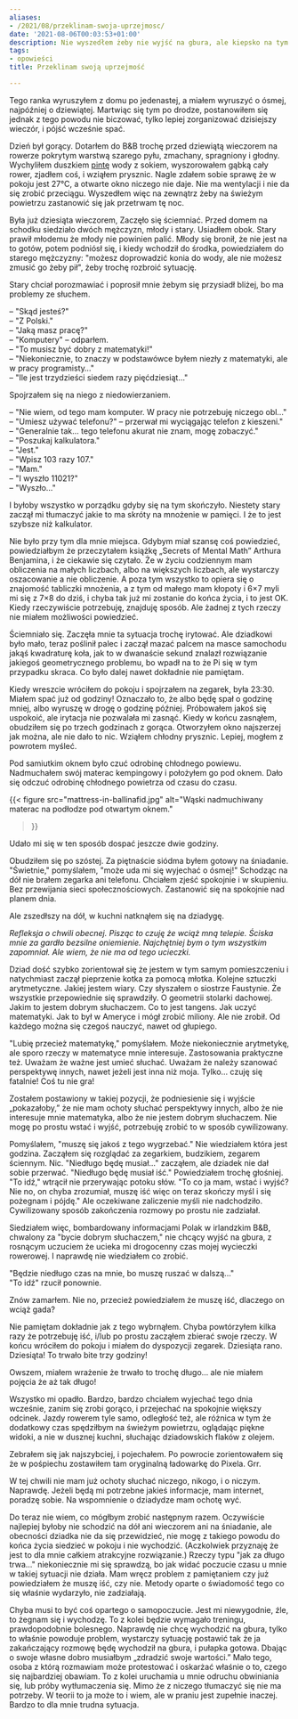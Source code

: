 ```yaml
---
aliases:
- /2021/08/przeklinam-swoja-uprzejmosc/
date: '2021-08-06T00:03:53+01:00'
description: Nie wyszedłem żeby nie wyjść na gbura, ale kiepsko na tym wyszedłem.
tags:
- opowieści
title: Przeklinam swoją uprzejmość

---
```


Tego ranka wyruszyłem z domu po jedenastej, a miałem wyruszyć o ósmej,
najpóźniej o dziewiątej. Martwiąc się tym po drodze, postanowiłem się jednak z
tego powodu nie biczować, tylko lepiej zorganizować dzisiejszy wieczór, i pójść
wcześnie spać.

<!--more-->

Dzień był gorący. Dotarłem do B&B trochę przed dziewiątą wieczorem na rowerze
pokrytym warstwą szarego pyłu, zmachany, spragniony i głodny. Wychyliłem
duszkiem [pintę][pinta] wody z sokiem, wyszorowałem gąbką cały rower, zjadłem
coś, i wziąłem prysznic. Nagle zdałem sobie sprawę że w pokoju jest 27°C, a
otwarte okno niczego nie daje. Nie ma wentylacji i nie da się zrobić przeciągu.
Wyszedłem więc na zewnątrz żeby na świeżym powietrzu zastanowić się jak
przetrwam tę noc.

Była już dziesiąta wieczorem, Zaczęło się ściemniać.  Przed domem na schodku
siedziało dwóch mężczyzn, młody i stary. Usiadłem obok. Stary prawił młodemu że
młody nie powinien palić. Młody się bronił, że nie jest na to gotów, potem
podniósł się, i kiedy wchodził do środka, powiedziałem do starego mężczyzny:
"możesz doprowadzić konia do wody, ale nie możesz zmusić go żeby pił", żeby
trochę rozbroić sytuację.

Stary chciał porozmawiać i poprosił mnie żebym się przysiadł bliżej, bo ma
problemy ze słuchem.

– "Skąd jesteś?" \
– "Z Polski." \
– "Jaką masz pracę?" \
– "Komputery" – odparłem. \
– "To musisz być dobry z matematyki!" \
– "Niekoniecznie, to znaczy w podstawówce byłem niezły z matematyki, ale
w pracy programisty…" \
– "Ile jest trzydzieści siedem razy pięćdziesiąt…"

Spojrzałem się na niego z niedowierzaniem.

– "Nie wiem, od tego mam komputer. W pracy nie potrzebuję niczego obl…" \
– "Umiesz używać telefonu?" – przerwał mi wyciągając telefon z kieszeni." \
– "Generalnie tak… tego telefonu akurat nie znam, mogę zobaczyć." \
– "Poszukaj kalkulatora." \
– "Jest." \
– "Wpisz 103 razy 107." \
– "Mam." \
– "I wyszło 11021?" \
– "Wyszło…"

I byłoby wszystko w porządku gdyby się na tym skończyło. Niestety stary zaczął
mi tłumaczyć jakie to ma skróty na mnożenie w pamięci. I że to jest szybsze niż
kalkulator.

Nie było przy tym dla mnie miejsca. Gdybym miał szansę coś powiedzieć,
powiedziałbym że przeczytałem książkę „Secrets of Mental Math” Arthura
Benjamina, i że ciekawie się czytało. Że w życiu codziennym mam obliczenia na
małych liczbach, albo na większych liczbach, ale wystarczy oszacowanie a nie
obliczenie. A poza tym wszystko to opiera się o znajomość tabliczki mnożenia, a
z tym od małego mam kłopoty i 6×7 myli mi się z 7×8 do dziś, i chyba tak już mi
zostanie do końca życia, i to jest OK. Kiedy rzeczywiście potrzebuję, znajduję
sposób. Ale żadnej z tych rzeczy nie miałem możliwości powiedzieć.

Ściemniało się. Zaczęła mnie ta sytuacja trochę irytować. Ale dziadkowi było
mało, teraz poślinił palec i zaczął mazać palcem na masce samochodu jakąś
kwadraturę koła, jak to w dwanaście sekund znalazł rozwiązanie jakiegoś
geometrycznego problemu, bo wpadł na to że Pi się w tym przypadku skraca.  Co
było dalej nawet dokładnie nie pamiętam.

Kiedy wreszcie wróciłem do pokoju i spojrzałem na zegarek, była 23:30. Miałem
spać już od godziny!  Oznaczało to, że albo będę spał o godzinę mniej, albo
wyruszę w drogę o godzinę później. Próbowałem jakoś się uspokoić, ale irytacja
nie pozwalała mi zasnąć.  Kiedy w końcu zasnąłem, obudziłem się po trzech
godzinach z gorąca.  Otworzyłem okno najszerzej jak można, ale nie dało to nic.
Wziąłem chłodny prysznic.  Lepiej, mogłem z powrotem myśleć.

Pod samiutkim oknem było czuć odrobinę chłodnego powiewu. Nadmuchałem swój
materac kempingowy i położyłem go pod oknem. Dało się odczuć odrobinę chłodnego
powietrza od czasu do czasu.

{{< figure src="mattress-in-ballinafid.jpg"
alt="Wąski nadmuchiwany materac na podłodze pod otwartym oknem."
>}}

Udało mi się w ten sposób dospać jeszcze dwie godziny.

Obudziłem się po szóstej. Za piętnaście siódma byłem gotowy na śniadanie.
"Świetnie," pomyślałem, "może uda mi się wyjechać o ósmej!" Schodząc na dół nie
brałem zegarka ani telefonu. Chciałem zjeść spokojnie i w skupieniu. Bez
przewijania sieci społecznościowych. Zastanowić się na spokojnie nad planem
dnia.

Ale zszedłszy na dół, w kuchni natknąłem się na dziadygę. 

_Refleksja o chwili obecnej. Pisząc to czuję że wciąż mną telepie.  Ściska
mnie za gardło bezsilne oniemienie. Najchętniej bym o tym wszystkim zapomniał.
Ale wiem, że nie ma od tego ucieczki._

Dziad dość szybko zorientował się że jestem w tym samym pomieszczeniu i
natychmiast zaczął pieprzenie kotka za pomocą młotka. Kolejne sztuczki
arytmetyczne. Jakiej jestem wiary. Czy słyszałem o siostrze Faustynie. Że
wszystkie przepowiednie się sprawdziły. O geometrii stolarki dachowej. Jakim to
jestem dobrym słuchaczem. Co to jest tangens.  Jak uczyć matematyki.  Jak to
był w Ameryce i mógł zrobić miliony. Ale nie zrobił. Od każdego można się
czegoś nauczyć, nawet od głupiego.

"Lubię przecież matematykę," pomyślałem. Może niekoniecznie arytmetykę, ale
sporo rzeczy w matematyce mnie interesuje. Zastosowania praktyczne też. Uważam
że ważne jest umieć słuchać. Uważam że należy szanować perspektywę innych,
nawet jeżeli jest inna niż moja. Tylko… czuję się fatalnie! Coś tu nie gra!

Zostałem postawiony w takiej pozycji, że podniesienie się i wyjście
„pokazałoby,” że nie mam ochoty słuchać perspektywy innych, albo że nie
interesuje mnie matematyka, albo że nie jestem dobrym słuchaczem. Nie mogę po
prostu wstać i wyjść, potrzebuję zrobić to w sposób cywilizowany.

Pomyślałem, "muszę się jakoś z tego wygrzebać." Nie wiedziałem która jest
godzina. Zacząłem się rozglądać za zegarkiem, budzikiem, zegarem ściennym. Nic.
"Niedługo będę musiał..." zacząłem, ale dziadek nie dał sobie przerwać.
"Niedługo będę musiał iść." Powiedziałem trochę głośniej. "To idź," wtrącił nie
przerywając potoku słów. "To co ja mam, wstać i wyjść? Nie no, on chyba
zrozumiał, muszę iść więc on teraz skończy myśl i się pożegnam i pójdę." Ale
oczekiwane zaliczenie myśli nie nadchodziło. Cywilizowany sposób zakończenia
rozmowy po prostu nie zadziałał.

Siedziałem więc, bombardowany informacjami Polak w irlandzkim B&B, chwalony za
"bycie dobrym słuchaczem," nie chcący wyjść na gbura, z rosnącym uczuciem że
ucieka mi drogocenny czas mojej wycieczki rowerowej. I naprawdę nie wiedziałem
co zrobić.

"Będzie niedługo czas na mnie, bo muszę ruszać w dalszą..." \
"To idź" rzucił ponownie.

Znów zamarłem. Nie no, przecież powiedziałem że muszę iść, dlaczego on wciąż
gada?

Nie pamiętam dokładnie jak z tego wybrnąłem. Chyba powtórzyłem kilka razy że
potrzebuję iść, i/lub po prostu zacząłem zbierać swoje rzeczy. W końcu wróciłem
do pokoju i miałem do dyspozycji zegarek. Dziesiąta rano. Dziesiąta! To trwało
bite trzy godziny!

Owszem, miałem wrażenie że trwało to trochę długo… ale nie miałem pojęcia że
aż tak długo!

Wszystko mi opadło. Bardzo, bardzo chciałem wyjechać tego dnia wcześnie, zanim
się zrobi gorąco, i przejechać na spokojnie większy odcinek. Jazdy rowerem tyle
samo, odległość też, ale różnica w tym że dodatkowy czas spędziłbym na świeżym
powietrzu, oglądając piękne widoki, a nie w dusznej kuchni, słuchając
dziadowskich flaków z olejem.

Zebrałem się jak najszybciej, i pojechałem. Po powrocie zorientowałem się że w
pośpiechu zostawiłem tam oryginalną ładowarkę do Pixela. Grr.

W tej chwili nie mam już ochoty słuchać niczego, nikogo, i o niczym. Naprawdę.
Jeżeli będą mi potrzebne jakieś informacje, mam internet, poradzę sobie.  Na
wspomnienie o dziadydze mam ochotę wyć.

Do teraz nie wiem, co mógłbym zrobić następnym razem. Oczywiście najlepiej
byłoby nie schodzić na dół ani wieczorem ani na śniadanie, ale obecności
dziadka nie da się przewidzieć, nie mogę z takiego powodu do końca życia
siedzieć w pokoju i nie wychodzić. (Aczkolwiek przyznaję że jest to dla mnie
całkiem atrakcyjne rozwiązanie.) Rzeczy typu "jak za długo trwa…" niekoniecznie
mi się sprawdzą, bo jak widać poczucie czasu u mnie w takiej sytuacji nie
działa. Mam wręcz problem z pamiętaniem czy już powiedziałem że muszę iść, czy
nie. Metody oparte o świadomość tego co się właśnie wydarzyło, nie zadziałają.

Chyba musi to być coś opartego o samopoczucie. Jest mi niewygodnie, źle, to
żegnam się i wychodzę. To z kolei będzie wymagało treningu, prawdopodobnie
bolesnego. Naprawdę nie chcę wychodzić na gbura, tylko to właśnie powoduje
problem, wystarczy sytuację postawić tak że ja zakańczający rozmowę będę
wychodził na gbura, i pułapka gotowa. Dbając o swoje własne dobro musiałbym
„zdradzić swoje wartości.” Mało tego, osoba z którą rozmawiam może protestować
i oskarżać właśnie o to, czego się najbardziej obawiam. To z kolei uruchamia u
mnie odruchu obwiniania się, lub próby wytłumaczenia się. Mimo że z niczego
tłumaczyć się nie ma potrzeby. W teorii to ja może to i wiem, ale w praniu jest
zupełnie inaczej. Bardzo to dla mnie trudna sytuacja.

[pinta]: https://pl.wikipedia.org/wiki/Pinta_(jednostka_obj%C4%99to%C5%9Bci)
